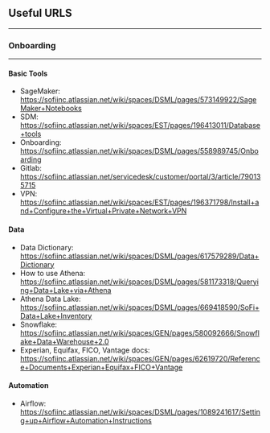 ## Useful URLS
---

### Onboarding
---

#### Basic Tools
- SageMaker: https://sofiinc.atlassian.net/wiki/spaces/DSML/pages/573149922/SageMaker+Notebooks
- SDM: https://sofiinc.atlassian.net/wiki/spaces/EST/pages/196413011/Database+tools
- Onboarding: https://sofiinc.atlassian.net/wiki/spaces/DSML/pages/558989745/Onboarding
- Gitlab: https://sofiinc.atlassian.net/servicedesk/customer/portal/3/article/790135715
- VPN: https://sofiinc.atlassian.net/wiki/spaces/EST/pages/196371798/Install+and+Configure+the+Virtual+Private+Network+VPN

#### Data
- Data Dictionary: https://sofiinc.atlassian.net/wiki/spaces/DSML/pages/617579289/Data+Dictionary
- How to use Athena: https://sofiinc.atlassian.net/wiki/spaces/DSML/pages/581173318/Querying+Data+Lake+via+Athena
- Athena Data Lake: https://sofiinc.atlassian.net/wiki/spaces/DSML/pages/669418590/SoFi+Data+Lake+Inventory
- Snowflake: https://sofiinc.atlassian.net/wiki/spaces/GEN/pages/580092666/Snowflake+Data+Warehouse+2.0
- Experian, Equifax, FICO, Vantage docs: https://sofiinc.atlassian.net/wiki/spaces/GEN/pages/62619720/Reference+Documents+Experian+Equifax+FICO+Vantage

#### Automation
- Airflow: https://sofiinc.atlassian.net/wiki/spaces/DSML/pages/1089241617/Setting+up+Airflow+Automation+Instructions
